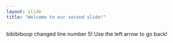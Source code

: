 ```yaml
---
layout: slide
title: "Welcome to our second slide!"
---
```

bibibiboop changed line number 5!
Use the left arrow to go back!
